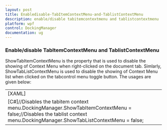 ```yaml
---
layout: post
title: Enabledisable-TabItemContextMenu-and-TablistContextMenu
description: enable/disable tabitemcontextmenu and tablistcontextmenu
platform: wpf
control: DockingManager
documentation: ug
---
```


### Enable/disable TabItemContextMenu and TablistContextMenu

ShowTabItemContextMenu is the property that is used to disable the showing of Context Menu when right-clicked on the document tab. Simlarly, ShowTabListContextMenu is used to disable the showing of Context Menu list when clicked on the tabcontrol menu toggle button. The usages are given below:



<table>
<tr>
<td>
[XAML]<syncfusion:DockingManager Name="DockingManager" ShowTabItemContextMenu="False" ShowTabListContextMenu="False" UseDocumentContainer="True" ContainerMode="TDI">        <Grid Name="grid1" syncfusion:DockingManager.State="Document"/>        <Grid Name="grid2" syncfusion:DockingManager.State="Document"/></syncfusion:DockingManager></td></tr>
<tr>
<td>
[C#]//Disables the tabitem context menu.DockingManager.ShowTabItemContextMenu = false;//Disables the tablist context menu.DockingManager.ShowTabListContextMenu = false;</td></tr>
</table>



